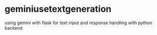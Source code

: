 # geminiusetextgeneration
using gemini with flask for text input and response handling with python backend  

